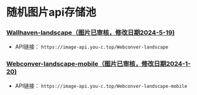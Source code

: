 # 随机图片api存储池
### [Wallhaven-landscape（图片已审核，修改日期2024-5-19)](Webconver-landscape)
* API链接： ```https://image-api.you-c.top/Webconver-landscape```
### [Webconver-landscape-mobile（图片已审核，修改日期2024-1-20)](Webconver-landscape-mobile)
* API链接： ```https://image-api.you-c.top/Webconver-landscape-mobile```